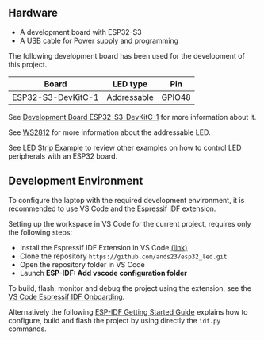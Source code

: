 ## Hardware

* A development board with ESP32-S3
* A USB cable for Power supply and programming

The following development board has been used for the development of this project.

| Board              | LED type    | Pin    |
| ------------------ | ----------- | ------ |
| ESP32-S3-DevKitC-1 | Addressable | GPIO48 |

See [Development Board ESP32-S3-DevKitC-1](https://docs.espressif.com/projects/esp-idf/en/latest/esp32s3/hw-reference/esp32s3/user-guide-devkitc-1.html) for more information about it.

See [WS2812](http://www.world-semi.com/Certifications/WS2812B.html) for more information about the addressable LED.

See [LED Strip Example](https://github.com/espressif/esp-idf/tree/master/examples/peripherals/rmt/led_strip) to review other examples on how to control LED peripherals with an ESP32 board.

## Development Environment

To configure the laptop with the required development environment, it is recommended to use VS Code and the Espressif IDF extension. 

Setting up the workspace in VS Code for the current project, requires only the following steps:

* Install the Espressif IDF Extension in VS Code [(link)](https://github.com/espressif/vscode-esp-idf-extension/blob/59a99375c36c2d72e1f78ed477627ea8a4976c14/docs/tutorial/install.md)
* Clone the repository `https://github.com/ands23/esp32_led.git`
* Open the repository folder in VS Code
* Launch **ESP-IDF: Add vscode configuration folder**

To build, flash, monitor and debug the project using the extension, see the [VS Code Espressif IDF Onboarding](https://github.com/espressif/vscode-esp-idf-extension/blob/HEAD/docs/ONBOARDING.md).

Alternatively the following [ESP-IDF Getting Started Guide](https://idf.espressif.com/) explains how to configure, build and flash the project by using directly the `idf.py` commands.





